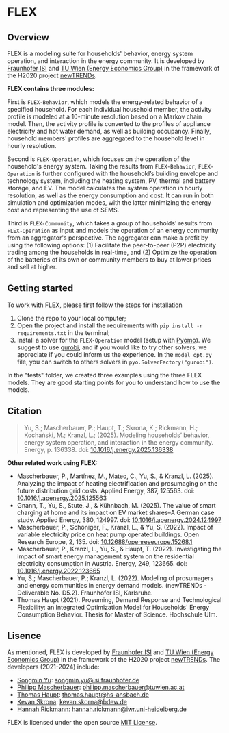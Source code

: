 # FLEX

## Overview

FLEX is a modeling suite for households' behavior, energy system operation, and interaction in the energy community.
It is developed by 
[Fraunhofer ISI](https://www.isi.fraunhofer.de/) and 
[TU Wien (Energy Economics Group)](https://eeg.tuwien.ac.at/)
in the framework of the H2020 project [newTRENDs](https://newTRENDs2020.eu/).

**FLEX contains three modules:**

First is `FLEX-Behavior`, which models the energy-related behavior of a specified household. 
For each individual household member, the activity profile is modeled at a 10-minute resolution based on a Markov chain model. 
Then, the activity profile is converted to the profiles of appliance electricity and hot water demand, as well as building occupancy. 
Finally, household members' profiles are aggregated to the household level in hourly resolution.

Second is `FLEX-Operation`, which focuses on the operation of the household's energy system. 
Taking the results from `FLEX-Behavior`, `FLEX-Operation` is further configured with the household’s building envelope and technology system, 
including the heating system, PV, thermal and battery storage, and EV. The model calculates the system operation in hourly resolution, 
as well as the energy consumption and cost. It can run in both simulation and optimization modes, with the latter minimizing the energy cost and representing the use of SEMS. 

Third is `FLEX-Community`, which takes a group of households' results from `FLEX-Operation` as input and models the operation of an energy community from an aggregator's perspective. 
The aggregator can make a profit by using the following options: 
(1) Facilitate the peer-to-peer (P2P) electricity trading among the households in real-time, and 
(2) Optimize the operation of the batteries of its own or community members to buy at lower prices and sell at higher. 

## Getting started <div id="Getting_started"/>

To work with FLEX, please first follow the steps for installation 

1. Clone the repo to your local computer;
2. Open the project and install the requirements with `pip install -r requirements.txt` in the terminal;
3. Install a solver for the `FLEX-Operation` model (setup with [Pyomo](http://www.pyomo.org/)). 
We suggest to use [gurobi](https://www.gurobi.com/), and if you would like to try other solvers, 
we appreciate if you could inform us the experience. 
In the `model_opt.py` file, you can switch to others solvers in `pyo.SolverFactory("gurobi")`.

In the "tests" folder, we created three examples using the three FLEX models. 
They are good starting points for you to understand how to use the models.

## Citation

> Yu, S.; Mascherbauer, P.; Haupt, T.; Skrona, K.; Rickmann, H.; Kochański, M.; Kranzl, L.; (2025). 
Modeling households’ behavior, energy system operation, and interaction in the energy community. Energy, p. 136338. doi: [10.1016/j.energy.2025.136338](https://www.sciencedirect.com/science/article/pii/S0360544225019802)

**Other related work using FLEX:**

* Mascherbauer, P., Martínez, M., Mateo, C., Yu, S., & Kranzl, L. (2025). Analyzing the impact of heating electrification and prosumaging on the future distribution grid costs. Applied Energy, 387, 125563. doi: [10.1016/j.apenergy.2025.125563](https://www.sciencedirect.com/science/article/pii/S0306261925002934)
* Gnann, T., Yu, S., Stute, J., & Kühnbach, M. (2025). The value of smart charging at home and its impact on EV market shares–A German case study. Applied Energy, 380, 124997. doi: [10.1016/j.apenergy.2024.124997](https://www.sciencedirect.com/science/article/pii/S030626192402381X)
* Mascherbauer, P., Schöniger, F., Kranzl, L., & Yu, S. (2022). Impact of variable electricity price on heat pump operated buildings. Open Research Europe, 2, 135. doi: [10.12688/openreseurope.15268.1](https://pmc.ncbi.nlm.nih.gov/articles/PMC10445833/)
* Mascherbauer, P., Kranzl, L., Yu, S., & Haupt, T. (2022). Investigating the impact of smart energy management system on the residential electricity consumption in Austria. Energy, 249, 123665. doi: [10.1016/j.energy.2022.123665](https://www.sciencedirect.com/science/article/abs/pii/S0360544222005680)
* Yu, S.; Mascherbauer, P.; Kranzl, L. (2022). Modeling of prosumagers and energy communities in energy demand models. (newTRENDs - Deliverable No. D5.2). Fraunhofer ISI, Karlsruhe.
* Thomas Haupt (2021). Prosuming, Demand Response and Technological Flexibility: an Integrated Optimization Model for Households' Energy Consumption Behavior. Thesis for Master of Science. Hochschule Ulm.


## Lisence

As mentioned, FLEX is developed by 
[Fraunhofer ISI](https://www.isi.fraunhofer.de/) and 
[TU Wien (Energy Economics Group)](https://eeg.tuwien.ac.at/)
in the framework of the H2020 project [newTRENDs](https://newTRENDs2020.eu/).
The developers (2021-2024) include:
* [Songmin Yu](https://www.isi.fraunhofer.de/en/competence-center/energietechnologien-energiesysteme/mitarbeiter/yu.html): songmin.yu@isi.fraunhofer.de
* [Philipp Mascherbauer](https://eeg.tuwien.ac.at/staff/people/philipp-mascherbauer): philipp.mascherbauer@tuwien.ac.at
* [Thomas Haupt](https://www.hs-ansbach.de/personen/haupt-thomas/): thomas.haupt@hs-ansbach.de
* [Kevan Skrona](https://www.linkedin.com/in/kevan-skorna-83b988196/?originalSubdomain=de): kevan.skorna@bdew.de
* [Hannah Rickmann](https://scoop.iwr.uni-heidelberg.de/team/hrickmann/): hannah.rickmann@iwr.uni-heidelberg.de

FLEX is licensed under the open source [MIT License](https://github.com/H2020-newTRENDs/FLEX/blob/master/LICENSE.txt).

